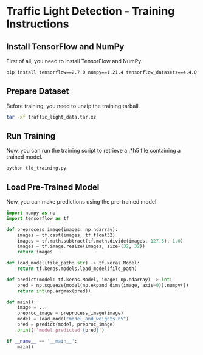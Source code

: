 # Traffic Light Detection - Training Instructions

## Install TensorFlow and NumPy
First of all, you need to install TensorFlow and NumPy.

```sh
pip install tensorflow==2.7.0 numpy==1.21.4 tensorflow_datasets==4.4.0
```

## Prepare Dataset
Before training, you need to unzip the training tarball.

```sh
tar -xf traffic_light_data.tar.xz
```

## Run Training
Now, you can run the training script to retrieve a .*h5 file containing a trained model.

```sh
python tld_training.py
```

## Load Pre-Trained Model
Now, you can make predictions using the pre-trained model.

```py
import numpy as np
import tensorflow as tf

def preprocess_image(images: np.ndarray):
    images = tf.cast(images, tf.float32)
    images = tf.math.subtract(tf.math.divide(images, 127.5), 1.0)
    images = tf.image.resize(images, size=(32, 32))
    return images

def load_model(file_path: str) -> tf.keras.Model:
    return tf.keras.models.load_model(file_path)

def predict(model: tf.keras.Model, image: np.ndarray) -> int:
    pred = np.squeeze(model(np.expand_dims(image, axis=0)).numpy())
    return int(np.argmax(pred))

def main():
    image = ...
    preproc_image = preprocess_image(image)
    model = load_model"model_and_weights.h5")
    pred = predict(model, preproc_image)
    print(f'model predicted {pred}')

if __name__ == '__main__':
    main()
```
